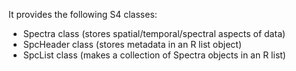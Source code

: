 It provides the following S4 classes:
* Spectra class (stores spatial/temporal/spectral aspects of data)
* SpcHeader class (stores metadata in an R list object)
* SpcList class (makes a collection of Spectra objects in an R list)

